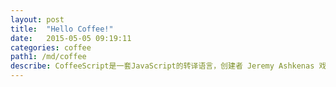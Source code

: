 ```yaml
---
layout: post
title:  "Hello Coffee!"
date:   2015-05-05 09:19:11
categories: coffee
path1: /md/coffee
describe: CoffeeScript是一套JavaScript的转译语言，创建者 Jeremy Ashkenas 戏称它是- JavaScript 的不那么铺张的小兄弟。因为 CoffeeScript 会将类似 Ruby 语法的代码编译成 JavaScript，而且大部分结构都相似，但不同的是 CoffeeScript 拥有更严格的语法。
---
```


